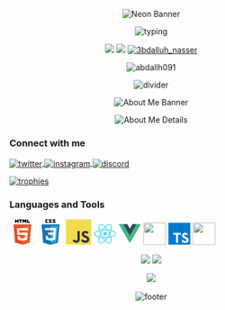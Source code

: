 <!-- Neon Header Banner -->
<p align="center">
  <img
    src="https://capsule-render.vercel.app/api?type=waving&height=220&color=0:0f0f0f,50:1a1a1a,100:0f0f0f&text=Abdalluh%20Nasser%20Ahmed%20Mansour&fontColor=39FF14&fontAlignY=35&desc=A%20Passionate%20Frontend%20Developer%20from%20Egypt&descAlignY=55&section=header"
    alt="Neon Banner"
  />
</p>

<!-- Typing intro -->
<p align="center">
  <img src="https://readme-typing-svg.demolab.com?font=JetBrains+Mono&pause=1200&center=true&vCenter=true&width=800&color=39FF14&lines=Hi+%F0%9F%91%8B%2C+I'm+Abdalluh+Nasser+Ahmed+Mansour;Frontend+Developer+%7C+React+%7C+Vue+%7C+GSAP;I+build+smooth%2C+responsive+experiences"
       alt="typing" />
</p>

<!-- Quick stats badges -->
<p align="center">
  <img src="https://img.shields.io/badge/Focus-Frontend-39FF14?labelColor=111111&style=for-the-badge" />
  <img src="https://img.shields.io/badge/From-Egypt-39FF14?labelColor=111111&style=for-the-badge" />
  <a href="https://twitter.com/3bdalluh_nasser" target="blank">
    <img src="https://img.shields.io/twitter/follow/3bdalluh_nasser?style=for-the-badge&logo=twitter&labelColor=111111&color=39FF14&logoColor=39FF14" alt="3bdalluh_nasser" />
  </a>
</p>

<!-- View counter -->
<p align="center">
  <img src="https://komarev.com/ghpvc/?username=abdallh091&label=Profile%20views&color=39FF14&style=flat-square" alt="abdallh091" />
</p>

<!-- Divider -->
<p align="center">
  <img src="https://img.shields.io/badge/-_-111111?style=for-the-badge&logo=github&logoColor=39FF14&labelColor=111111&color=39FF14" alt="divider" />
</p>

<!-- About Me Banner -->
<p align="center">
  <img src="https://svg-banners.vercel.app/api?type=glitch&text1=💡%20About%20Me&width=800&height=100" alt="About Me Banner" />
</p>

<!-- About Me Details -->
<p align="center">
  <img src="https://readme-typing-svg.demolab.com?font=Fira+Code&size=20&pause=1000&color=00CFFF&center=true&vCenter=true&width=700&lines=🔭+Currently+working+on:+Building+responsive+websites;🌱+Learning:+Advanced+React+hooks,+Tailwind+CSS,+TypeScript;👯+Collaborating+on:+React+and+Vue+projects;🤝+Need+help+with:+UI/UX+and+performance;👨‍💻+All+projects+on+GitHub;💬+Ask+me+about:+React,+Vue,+GSAP;📫+Email:+abdallhnasser2025@gmail.com;⚡+Fun+fact:+I+love+CSS+art+and+animations!" alt="About Me Details" />
</p>

<!-- Social Links -->
<h3 align="left">Connect with me</h3>
<p align="left">
  <a href="https://twitter.com/3bdalluh_nasser" target="blank">
    <img align="center" src="https://raw.githubusercontent.com/rahuldkjain/github-profile-readme-generator/master/src/images/icons/Social/twitter.svg" alt="twitter" height="30" width="40" />
  </a>
  <a href="https://instagram.com/abdallh_nasser777" target="blank">
    <img align="center" src="https://raw.githubusercontent.com/rahuldkjain/github-profile-readme-generator/master/src/images/icons/Social/instagram.svg" alt="instagram" height="30" width="40" />
  </a>
  <a href="https://discord.gg/3bdullah_Nasser" target="blank">
    <img align="center" src="https://raw.githubusercontent.com/rahuldkjain/github-profile-readme-generator/master/src/images/icons/Social/discord.svg" alt="discord" height="30" width="40" />
  </a>
</p>

<!-- Trophy -->
<p align="left">
  <a href="https://github.com/ryo-ma/github-profile-trophy">
    <img src="https://github-profile-trophy.vercel.app/?username=abdallh091&theme=onestar&no-bg=true&no-frame=true&title=Commit,Issues,Followers,Stars,PullRequest&margin-w=8&margin-h=8" alt="trophies" />
  </a>
</p>

<!-- Languages & Tools -->
<h3 align="left">Languages and Tools</h3>
<p align="left">
  <a href="https://www.w3.org/html/"><img src="https://raw.githubusercontent.com/devicons/devicon/master/icons/html5/html5-original-wordmark.svg" width="46" height="46" /></a>
  <a href="https://www.w3schools.com/css/"><img src="https://raw.githubusercontent.com/devicons/devicon/master/icons/css3/css3-original-wordmark.svg" width="46" height="46" /></a>
  <a href="https://developer.mozilla.org/en-US/docs/Web/JavaScript"><img src="https://raw.githubusercontent.com/devicons/devicon/master/icons/javascript/javascript-original.svg" width="46" height="46" /></a>
  <a href="https://react.dev"><img src="https://raw.githubusercontent.com/devicons/devicon/master/icons/react/react-original.svg" width="40" height="40" /></a>
  <a href="https://vuejs.org"><img src="https://raw.githubusercontent.com/devicons/devicon/master/icons/vuejs/vuejs-original.svg" width="40" height="40" /></a>
  <a href="https://tailwindcss.com"><img src="https://www.vectorlogo.zone/logos/tailwindcss/tailwindcss-icon.svg" width="40" height="40" /></a>
  <a href="https://www.typescriptlang.org"><img src="https://raw.githubusercontent.com/devicons/devicon/master/icons/typescript/typescript-original.svg" width="40" height="40" /></a>
  <a href="https://greensock.com/gsap/"><img src="https://raw.githubusercontent.com/gilbarbara/logos/master/logos/gsap.svg" width="40" height="40" /></a>
</p>

<!-- Stats -->
<p align="center">
  <img src="https://github-readme-stats.vercel.app/api/top-langs?username=abdallh091&show_icons=true&layout=compact&theme=chartreuse-dark&hide_border=true" height="150"/>
  <img src="https://github-readme-stats.vercel.app/api?username=abdallh091&show_icons=true&theme=chartreuse-dark&hide_border=true" height="150"/>
</p>
<p align="center">
  <img src="https://github-readme-streak-stats.herokuapp.com/?user=abdallh091&theme=chartreuse-dark&hide_border=true" height="150"/>
</p>

<!-- Footer -->
<p align="center">
  <img
    src="https://capsule-render.vercel.app/api?type=waving&height=120&color=0:0f0f0f,50:1a1a1a,100:0f0f0f&section=footer&reversal=true"
    alt="footer"
  />
</p>